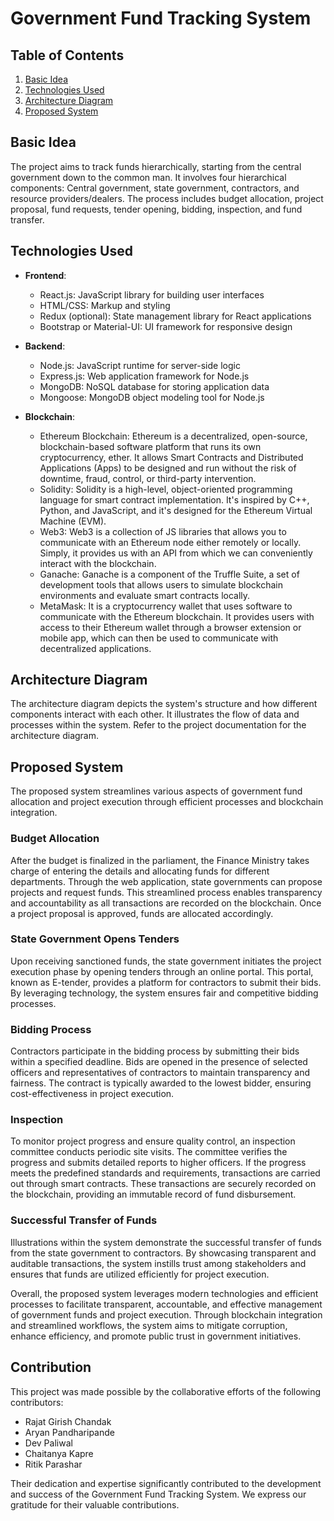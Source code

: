 # Government Fund Tracking System

## Table of Contents
1. [Basic Idea](#basic-idea)
2. [Technologies Used](#technologies-used)
3. [Architecture Diagram](#architecture-diagram)
4. [Proposed System](#proposed-system)

## Basic Idea <a name="basic-idea"></a>

The project aims to track funds hierarchically, starting from the central government down to the common man. It involves four hierarchical components: Central government, state government, contractors, and resource providers/dealers. The process includes budget allocation, project proposal, fund requests, tender opening, bidding, inspection, and fund transfer.

## Technologies Used <a name="technologies-used"></a>

- **Frontend**:
  - React.js: JavaScript library for building user interfaces
  - HTML/CSS: Markup and styling
  - Redux (optional): State management library for React applications
  - Bootstrap or Material-UI: UI framework for responsive design

- **Backend**:
  - Node.js: JavaScript runtime for server-side logic
  - Express.js: Web application framework for Node.js
  - MongoDB: NoSQL database for storing application data
  - Mongoose: MongoDB object modeling tool for Node.js

- **Blockchain**:
  - Ethereum Blockchain: Ethereum is a decentralized, open-source, blockchain-based software platform that runs its own cryptocurrency, ether. It allows Smart Contracts and Distributed Applications (Apps) to be designed and run without the risk of downtime, fraud, control, or third-party intervention.
  - Solidity: Solidity is a high-level, object-oriented programming language for smart contract implementation. It's inspired by C++, Python, and JavaScript, and it's designed for the Ethereum Virtual Machine (EVM).
  - Web3: Web3 is a collection of JS libraries that allows you to communicate with an Ethereum node either remotely or locally. Simply, it provides us with an API from which we can conveniently interact with the blockchain.
  - Ganache: Ganache is a component of the Truffle Suite, a set of development tools that allows users to simulate blockchain environments and evaluate smart contracts locally.
  - MetaMask: It is a cryptocurrency wallet that uses software to communicate with the Ethereum blockchain. It provides users with access to their Ethereum wallet through a browser extension or mobile app, which can then be used to communicate with decentralized applications.

## Architecture Diagram <a name="architecture-diagram"></a>

The architecture diagram depicts the system's structure and how different components interact with each other. It illustrates the flow of data and processes within the system. Refer to the project documentation for the architecture diagram.

## Proposed System <a name="proposed-system"></a>

The proposed system streamlines various aspects of government fund allocation and project execution through efficient processes and blockchain integration.

### Budget Allocation
After the budget is finalized in the parliament, the Finance Ministry takes charge of entering the details and allocating funds for different departments. Through the web application, state governments can propose projects and request funds. This streamlined process enables transparency and accountability as all transactions are recorded on the blockchain. Once a project proposal is approved, funds are allocated accordingly.

### State Government Opens Tenders
Upon receiving sanctioned funds, the state government initiates the project execution phase by opening tenders through an online portal. This portal, known as E-tender, provides a platform for contractors to submit their bids. By leveraging technology, the system ensures fair and competitive bidding processes.

### Bidding Process
Contractors participate in the bidding process by submitting their bids within a specified deadline. Bids are opened in the presence of selected officers and representatives of contractors to maintain transparency and fairness. The contract is typically awarded to the lowest bidder, ensuring cost-effectiveness in project execution.

### Inspection
To monitor project progress and ensure quality control, an inspection committee conducts periodic site visits. The committee verifies the progress and submits detailed reports to higher officers. If the progress meets the predefined standards and requirements, transactions are carried out through smart contracts. These transactions are securely recorded on the blockchain, providing an immutable record of fund disbursement.

### Successful Transfer of Funds
Illustrations within the system demonstrate the successful transfer of funds from the state government to contractors. By showcasing transparent and auditable transactions, the system instills trust among stakeholders and ensures that funds are utilized efficiently for project execution.

Overall, the proposed system leverages modern technologies and efficient processes to facilitate transparent, accountable, and effective management of government funds and project execution. Through blockchain integration and streamlined workflows, the system aims to mitigate corruption, enhance efficiency, and promote public trust in government initiatives.


## Contribution

This project was made possible by the collaborative efforts of the following contributors:

- Rajat Girish Chandak
- Aryan Pandharipande
- Dev Paliwal
- Chaitanya Kapre
- Ritik Parashar

Their dedication and expertise significantly contributed to the development and success of the Government Fund Tracking System. We express our gratitude for their valuable contributions.

